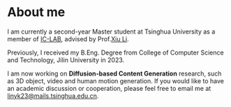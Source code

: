 #  About me

I am currently a second-year Master student at Tsinghua University as a member of [IC-LAB](https://thusigsiclab.github.io/thu.github.io/), advised by Prof.[Xiu Li](https://scholar.google.com/citations?hl=zh-CN&user=Xrh1OIUAAAAJ&view_op=list_works&sortby=pubdate). 

Previously, I received my B.Eng. Degree from College of Computer Science and Technology, Jilin University in 2023.

I am now working on **Diffusion-based Content Generation** research, such as 3D object, video and human motion generation. If you would like to have an academic discussion or cooperation, please feel free to email me at [linyk23@mails.tsinghua.edu.cn](mailto:linyk23@mails.tsinghua.edu.cn).

